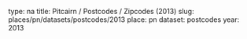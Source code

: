 type: na
title: Pitcairn / Postcodes / Zipcodes (2013)
slug: places/pn/datasets/postcodes/2013
place: pn
dataset: postcodes
year: 2013
